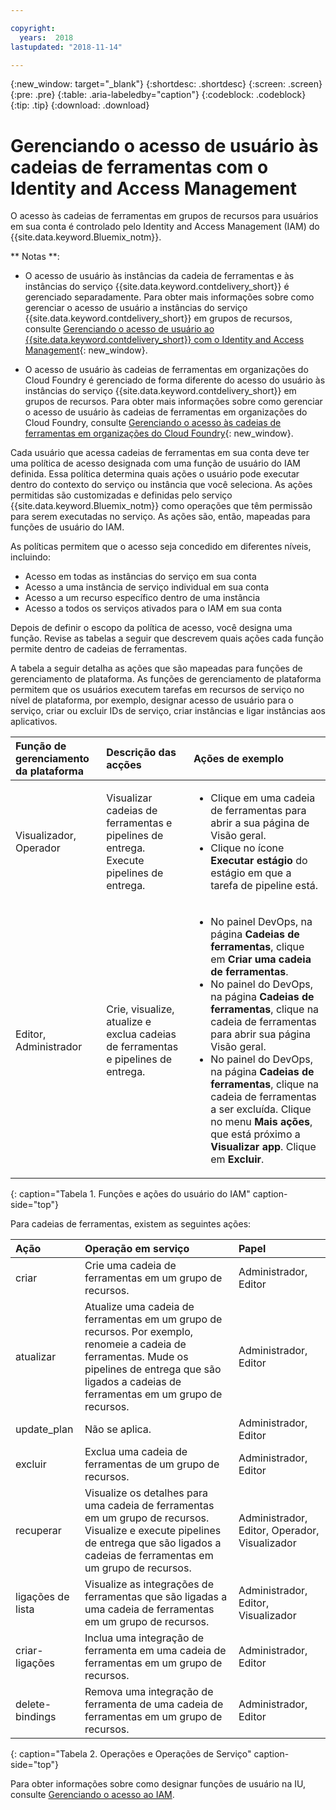 ```yaml
---

copyright:
  years:  2018
lastupdated: "2018-11-14"

---
```


{:new_window: target="_blank"}
{:shortdesc: .shortdesc}
{:screen: .screen}
{:pre: .pre}
{:table: .aria-labeledby="caption"}
{:codeblock: .codeblock}
{:tip: .tip}
{:download: .download}


# Gerenciando o acesso de usuário às cadeias de ferramentas com o Identity and Access Management

O acesso às cadeias de ferramentas em grupos de recursos para usuários em sua conta é controlado pelo Identity and Access Management (IAM) do {{site.data.keyword.Bluemix_notm}}. 

** Notas **: 

* O acesso de usuário às instâncias da cadeia de ferramentas e às instâncias do serviço {{site.data.keyword.contdelivery_short}} é gerenciado separadamente. Para obter mais informações sobre como gerenciar o acesso de usuário a instâncias do serviço {{site.data.keyword.contdelivery_short}} em grupos de recursos, consulte [Gerenciando o acesso de usuário ao {{site.data.keyword.contdelivery_short}} com o Identity and Access Management](/docs/services/ContinuousDelivery/cd_iam_security.html){: new_window}.

* O acesso de usuário às cadeias de ferramentas em organizações do Cloud Foundry é gerenciado de forma diferente do acesso do usuário às instâncias do serviço {{site.data.keyword.contdelivery_short}} em grupos de recursos. Para obter mais informações sobre como gerenciar o acesso de usuário às cadeias de ferramentas em organizações do Cloud Foundry, consulte [Gerenciando o acesso às cadeias de ferramentas em organizações do Cloud Foundry](/docs/services/ContinuousDelivery/toolchains_using.html#managing_access_orgs.html){: new_window}.

Cada usuário que acessa cadeias de ferramentas em sua conta deve ter uma política de acesso designada com uma função de usuário do IAM definida. Essa política determina quais ações o usuário pode executar dentro do contexto do serviço ou instância que você seleciona. As ações permitidas são customizadas e definidas pelo serviço {{site.data.keyword.Bluemix_notm}} como operações que têm permissão para serem executadas no serviço. As ações são, então, mapeadas para funções de usuário do IAM.

As políticas permitem que o acesso seja concedido em diferentes níveis, incluindo: 

* Acesso em todas as instâncias do serviço em sua conta
* Acesso a uma instância de serviço individual em sua conta
* Acesso a um recurso específico dentro de uma instância
* Acesso a todos os serviços ativados para o IAM em sua conta

Depois de definir o escopo da política de acesso, você designa uma função. Revise as tabelas a seguir que descrevem quais ações cada função permite dentro de cadeias de ferramentas.

A tabela a seguir detalha as ações que são mapeadas para funções de gerenciamento de plataforma. As funções de gerenciamento de plataforma permitem que os usuários executem tarefas em recursos de serviço no nível de plataforma, por exemplo, designar acesso de usuário para o serviço, criar ou excluir IDs de serviço, criar instâncias e ligar instâncias aos aplicativos.

| Função de gerenciamento da plataforma | Descrição das acções | Ações de exemplo|
|:-----------------|:-----------------|:-----------------|
| Visualizador, Operador | Visualizar cadeias de ferramentas e pipelines de entrega. Execute pipelines de entrega. | <ul><li>Clique em uma cadeia de ferramentas para abrir a sua página de Visão geral.</li><li>Clique no ícone **Executar estágio** do estágio em que a tarefa de pipeline está.</li></ul> |
| Editor, Administrador | Crie, visualize, atualize e exclua cadeias de ferramentas e pipelines de entrega. |<ul><li>No painel DevOps, na página **Cadeias de ferramentas**, clique em **Criar uma cadeia de ferramentas**.</li><li>No painel do DevOps, na página **Cadeias de ferramentas**, clique na cadeia de ferramentas para abrir sua página Visão geral.</li><li>No painel do DevOps, na página **Cadeias de ferramentas**, clique na cadeia de ferramentas a ser excluída. Clique no menu **Mais ações**, que está próximo a **Visualizar app**. Clique em **Excluir**.</li></ul> |
{: caption="Tabela 1. Funções e ações do usuário do IAM" caption-side="top"}

 Para cadeias de ferramentas, existem as seguintes ações:

| Ação | Operação em serviço | Papel
|:-----------------|:-----------------|:--------------|
| criar | Crie uma cadeia de ferramentas em um grupo de recursos. | Administrador, Editor |
| atualizar | Atualize uma cadeia de ferramentas em um grupo de recursos. Por exemplo, renomeie a cadeia de ferramentas. Mude os pipelines de entrega que são ligados a cadeias de ferramentas em um grupo de recursos. | Administrador, Editor |
| update_plan | Não se aplica. | Administrador, Editor |
| excluir | Exclua uma cadeia de ferramentas de um grupo de recursos. | Administrador, Editor |
| recuperar | Visualize os detalhes para uma cadeia de ferramentas em um grupo de recursos. Visualize e execute pipelines de entrega que são ligados a cadeias de ferramentas em um grupo de recursos. | Administrador, Editor, Operador, Visualizador |
| ligações de lista | Visualize as integrações de ferramentas que são ligadas a uma cadeia de ferramentas em um grupo de recursos. | Administrador, Editor, Visualizador |
| criar-ligações | Inclua uma integração de ferramenta em uma cadeia de ferramentas em um grupo de recursos. | Administrador, Editor |
| delete-bindings | Remova uma integração de ferramenta de uma cadeia de ferramentas em um grupo de recursos. | Administrador, Editor |
{: caption="Tabela 2. Operações e Operações de Serviço" caption-side="top"}

Para obter informações sobre como designar funções de usuário na IU, consulte [Gerenciando o acesso ao IAM](/docs/iam/mngiam.html#iammanidaccser).

<!--This link is not live in production yet. Use https://console.bluemix.net/docs/iam/iamusermanage.html#iamusermanage until the link above is available in production.-->
